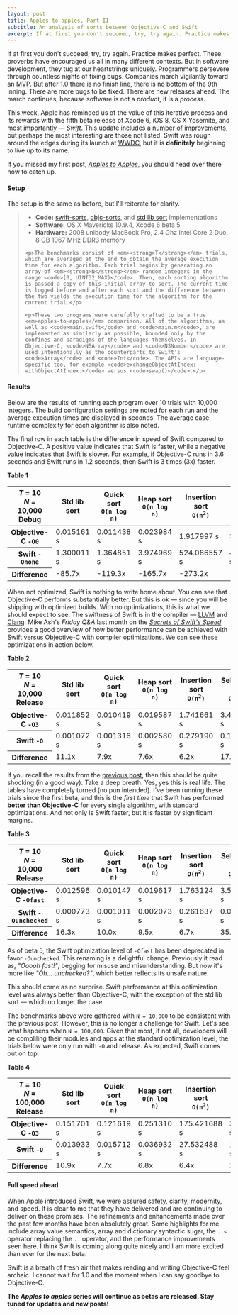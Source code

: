 ```yaml
---
layout: post
title: Apples to apples, Part II
subtitle: An analysis of sorts between Objective-C and Swift
excerpt: If at first you don't succeed, try, try again. Practice makes perfect. These proverbs have encouraged us all in many different contexts. But in software development, they tug at our heartstrings uniquely. Programmers persevere through countless nights of fixing bugs. Companies march vigilantly toward
---
```


If at first you don't succeed, try, try again. Practice makes perfect. These proverbs have encouraged us all in many different contexts. But in software development, they tug at our heartstrings uniquely. Programmers persevere through countless nights of fixing bugs. Companies march vigilantly toward an [MVP](http://en.wikipedia.org/wiki/Minimum_viable_product). But after 1.0 there is no finish line, there is no bottom of the 9th inning. There are more bugs to be fixed. There are new releases ahead. The march continues, because software is not a *product*, it is a *process*.

This week, Apple has reminded us of the value of this iterative process and its rewards with the fifth beta release of Xcode 6, iOS 8, OS X Yosemite, and most importantly &mdash; *Swift*. This update includes a [number of improvements](http://adcdownload.apple.com//Developer_Tools/xcode_6_beta_5_za4gu6/xcode_6_beta_5_release_notes.pdf), but perhaps the most interesting are those not listed. Swift was rough around the edges during its launch at [WWDC](https://developer.apple.com/wwdc/), but it is **definitely** beginning to live up to its name.

If you missed my first post, [*Apples to Apples*](/apples-to-apples/), you should head over there now to catch up.

#### Setup

The setup is the same as before, but I'll reiterate for clarity.

<blockquote class="small-quote">
	<ul>
		<li><strong>Code:</strong> <a href="https://github.com/jessesquires/swift-sorts">swift-sorts</a>, <a href="https://github.com/jessesquires/objc-sorts">objc-sorts</a>, and <a href="https://gist.github.com/jessesquires/06b6bd68a7d18810651f#file-sorts-m">std lib sort</a> implementations</li>
		<li><strong>Software:</strong> OS X Mavericks 10.9.4, Xcode 6 beta 5</li>
		<li><strong>Hardware:</strong> 2008 unibody MacBook Pro, 2.4 Ghz Intel Core 2 Duo, 8 GB 1067 MHz DDR3 memory</li>
	</ul>

	<p>The benchmarks consist of <em><strong>T</strong></em> trials, which are averaged at the end to obtain the average execution time for each algorithm. Each trial begins by generating an array of <em><strong>N</strong></em> random integers in the range <code>[0, UINT32_MAX)</code>. Then, each sorting algorithm is passed a copy of this initial array to sort. The current time is logged before and after each sort and the difference between the two yields the execution time for the algorithm for the current trial.</p>

	<p>These two programs were carefully crafted to be a true <em>apples-to-apples</em> comparison. All of the algorithms, as well as <code>main.swift</code> and <code>main.m</code>, are implemented as similarly as possible, bounded only by the confines and paradigms of the languages themselves. In Objective-C, <code>NSArray</code> and <code>NSNumber</code> are used intentionally as the counterparts to Swift's <code>Array</code> and <code>Int</code>. The APIs are language-specific too, for example <code>exchangeObjectAtIndex: withObjectAtIndex:</code> versus <code>swap()</code>.</p>
</blockquote>

#### Results

Below are the results of running each program over 10 trials with 10,000 integers. The build configuration settings are noted for each run and the average execution times are displayed in seconds. The average case runtime complexity for each algorithm is also noted. 

The final row in each table is the difference in speed of Swift compared to Objective-C. A positive value indicates that Swift is faster, while a negative value indicates that Swift is slower. For example, if Objective-C runs in 3.6 seconds and Swift runs in 1.2 seconds, then Swift is 3 times (3x) faster.

<p class="text-muted text-center table-header-footer"><strong>Table 1</strong></p>
<div class="table-responsive">
	<table class="table table-bordered table-hover">
		<thead>
			<tr>
				<th class="text-muted">
					<em>T</em> = 10
					<br />
					<em>N</em> = 10,000
					<br />
					Debug
				</th>
				<th>Std lib sort</th>
				<th>Quick sort<br/><code>O(n log n)</code></th>
				<th>Heap sort<br/><code>O(n log n)</code></th>
				<th>Insertion sort<br/><code>O(n<sup>2</sup>)</code></th>
				<th>Selection sort<br/><code>O(n<sup>2</sup>)</code></th>
			</tr>
		</thead>
		<tbody>
			<tr>
				<th>Objective-C <code>-O0</code></th>
				<td>0.015161 s</td>
				<td>0.011438 s</td>
				<td>0.023984 s</td>
				<td>1.917997 s</td>
				<td>3.685714 s</td>
			</tr>
			<tr>
				<th>Swift <code>-Onone</code></th>
				<td>1.300011 s</td>
				<td>1.364851 s</td>
				<td>3.974969 s</td>
				<td>524.086557 s</td>
				<td>400.251450 s</td>
			</tr>
			<tr class="info text-info">
				<th>Difference</th>
				<td>-85.7x</td>
				<td>-119.3x</td>
				<td>-165.7x</td>
				<td>-273.2x</td>
				<td>-108.6x</td>
			</tr>
		</tbody>
	</table>
</div>

When not optimized, Swift is nothing to write home about. You can see that Objective-C performs substantially better. But this is ok &mdash; since you will be shipping with optimized builds. With no optimizations, this is what we should expect to see. The swiftness of Swift is in the compiler &mdash; [LLVM](http://www.llvm.org) and [Clang](http://clang.llvm.org). Mike Ash's *Friday Q&amp;A* last month on the [*Secrets of Swift's Speed*](https://mikeash.com/pyblog/friday-qa-2014-07-04-secrets-of-swifts-speed.html) provides a good overview of how better performance can be achieved with Swift versus Objective-C with compiler optimizations. We can see these optimizations in action below.

<p class="text-muted text-center table-header-footer"><strong>Table 2</strong></p>
<div class="table-responsive">
	<table class="table table-bordered table-hover">
		<thead>
			<tr>
				<th class="text-muted">
					<em>T</em> = 10
					<br />
					<em>N</em> = 10,000
					<br />
					Release
				</th>
				<th>Std lib sort</th>
				<th>Quick sort<br/><code>O(n log n)</code></th>
				<th>Heap sort<br/><code>O(n log n)</code></th>
				<th>Insertion sort<br/><code>O(n<sup>2</sup>)</code></th>
				<th>Selection sort<br/><code>O(n<sup>2</sup>)</code></th>
			</tr>
		</thead>
		<tbody>
			<tr>
				<th>Objective-C <code>-O3</code></th>
				<td>0.011852 s</td>
				<td>0.010419 s</td>
				<td>0.019587 s</td>
				<td>1.741661 s</td>
				<td>3.439606 s</td>
			</tr>
			<tr>
				<th>Swift <code>-O</code></th>
				<td>0.001072 s</td>
				<td>0.001316 s</td>
				<td>0.002580 s</td>
				<td>0.279190 s</td>
				<td>0.193269 s</td>
			</tr>
			<tr class="info text-info">
				<th>Difference</th>
				<td>11.1x</td>
				<td>7.9x</td>
				<td>7.6x</td>
				<td>6.2x</td>
				<td>17.8x</td>
			</tr>
		</tbody>
	</table>
</div>

If you recall the results from the [previous post](/apples-to-apples/), then this should be quite shocking (in a good way). Take a deep breath. Yes, yes this is real life. The tables have completely turned (no pun intended). I've been running these trials since the first beta, and this is the *first time* that Swift has performed **better than Objective-C** for every single algorithm, with standard optimizations. And not only is Swift faster, but it is faster by significant margins.

<p class="text-muted text-center table-header-footer"><strong>Table 3</strong></p>
<div class="table-responsive">
	<table class="table table-bordered table-hover">
		<thead>
			<tr>
				<th class="text-muted">
					<em>T</em> = 10
					<br />
					<em>N</em> = 10,000
					<br />
					Release
				</th>
				<th>Std lib sort</th>
				<th>Quick sort<br/><code>O(n log n)</code></th>
				<th>Heap sort<br/><code>O(n log n)</code></th>
				<th>Insertion sort<br/><code>O(n<sup>2</sup>)</code></th>
				<th>Selection sort<br/><code>O(n<sup>2</sup>)</code></th>
			</tr>
		</thead>
		<tbody>
			<tr>
				<th>Objective-C <code>-Ofast</code></th>
				<td>0.012596 s</td>
				<td>0.010147 s</td>
				<td>0.019617 s</td>
				<td>1.763124 s</td>
				<td>3.504833 s</td>
			</tr>
			<tr>
				<th>Swift <code>-Ounchecked</code></th>
				<td>0.000773 s</td>
				<td>0.001011 s</td>
				<td>0.002073 s</td>
				<td>0.261637 s</td>
				<td>0.099996 s</td>
			</tr>
			<tr class="info text-info">
				<th>Difference</th>
				<td>16.3x</td>
				<td>10.0x</td>
				<td>9.5x</td>
				<td>6.7x</td>
				<td>35.0x</td>
			</tr>
		</tbody>
	</table>
</div>

<p class="text-muted text-center table-header-footer">As of beta 5, the Swift optimization level of <code>-Ofast</code> has been deprecated in favor <code>-Ounchecked</code>. This renaming is a delightful change. Previously it read as, <em>"Ooooh fast!"</em>, begging for misuse and misunderstanding. But now it's more like <em>"Oh... unchecked?"</em>, which better reflects its unsafe nature.</p>

This should come as no surprise. Swift performance at this optimization level was always better than Objective-C, with the exception of the std lib sort &mdash; which no longer the case. 

The benchmarks above were gathered with `N = 10,000` to be consistent with the previous post. However, this is no longer a challenge for Swift. Let's see what happens when `N = 100,000`. Given that most, if not all, developers will be compliling their modules and apps at the standard optimization level, the trials below were only run with `-O` and release. As expected, Swift comes out on top.

<p class="text-muted text-center table-header-footer"><strong>Table 4</strong></p>
<div class="table-responsive">
	<table class="table table-bordered table-hover">
		<thead>
			<tr>
				<th class="text-muted">
					<em>T</em> = 10
					<br />
					<em>N</em> = 100,000
					<br />
					Release
				</th>
				<th>Std lib sort</th>
				<th>Quick sort<br/><code>O(n log n)</code></th>
				<th>Heap sort<br/><code>O(n log n)</code></th>
				<th>Insertion sort<br/><code>O(n<sup>2</sup>)</code></th>
				<th>Selection sort<br/><code>O(n<sup>2</sup>)</code></th>
			</tr>
		</thead>
		<tbody>
			<tr>
				<th>Objective-C <code>-O3</code></th>
				<td>0.151701 s</td>
				<td>0.121619 s</td>
				<td>0.251310 s</td>
				<td>175.421688 s</td>
				<td>349.182743 s</td>
			</tr>
			<tr>
				<th>Swift <code>-O</code></th>
				<td>0.013933 s</td>
				<td>0.015712 s</td>
				<td>0.036932 s</td>
				<td>27.532488 s</td>
				<td>18.969978 s</td>
			</tr>
			<tr class="info text-info">
				<th>Difference</th>
				<td>10.9x</td>
				<td>7.7x</td>
				<td>6.8x</td>
				<td>6.4x</td>
				<td>18.4x</td>
			</tr>
		</tbody>
	</table>
</div>

#### Full speed ahead

When Apple introduced Swift, we were assured safety, clarity, modernity, and speed. It is clear to me that they have delivered and are continuing to deliver on these promises. The refinements and enhancements made over the past few months have been absolutely great. Some highlights for me include array value semantics, array and dictionary syntactic sugar, the `..<` operator replacing the `..` operator, and the performance improvements seen here. I think Swift is coming along quite nicely and I am more excited than ever for the next beta. 

Swift is a breath of fresh air that makes reading and writing Objective-C feel archaic. I cannot wait for 1.0 and the moment when I can say goodbye to Objective-C.

**The *Apples to apples* series will continue as betas are released. Stay tuned for updates and new posts!**
